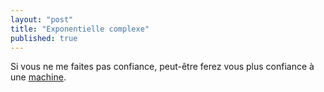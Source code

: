 ```yaml
---
layout: "post"
title: "Exponentielle complexe"
published: true
---
```


Si vous ne me faites pas confiance, peut-être ferez vous plus confiance à une [machine][59789a24].

  [59789a24]: https://www.wolframalpha.com/input/?i=solve+exp(z)%2Bexp(-z)%3D0 "expo"
